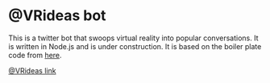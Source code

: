 # @VRideas bot

This is a twitter bot that swoops virtual reality into popular conversations. It is written in Node.js and is under construction. It is based on the boiler plate code from [here](https://github.com/ttezel/twit).

[@VRideas link](https://twitter.com/VRideas)
